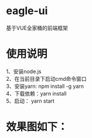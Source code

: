 # eagle-ui
基于VUE全家桶的前端框架

# 使用说明
 1、安装node.js<br>
 2、在当前目录下启动cmd命令窗口<br>
 3、安装yarn: npm install -g yarn<br>
 4、下载依赖：yarn install<br>
 5、启动： yarn start
 
 # 效果图如下：
 
